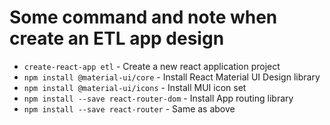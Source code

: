 # Some command and note when create an ETL app design

* `create-react-app etl` - Create a new react application project
* `npm install @material-ui/core` - Install React Material UI Design library
* `npm install @material-ui/icons` - Install MUI icon set
* `npm install --save react-router-dom` - Install App routing library
* `npm install --save react-router` - Same as above
